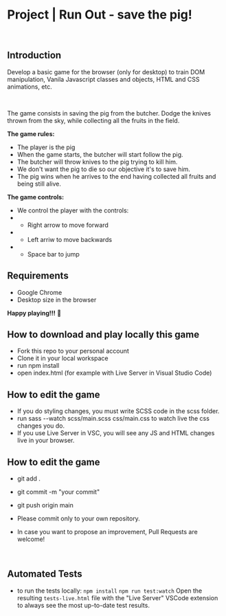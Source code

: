 # Project | Run Out - save the pig!

<br>

## Introduction

Develop a basic game for the browser (only for desktop) to train DOM manipulation, Vanila Javascript classes and objects, HTML and CSS animations, etc. 

<br>

The game consists in saving the pig from the butcher. 
Dodge the knives thrown from the sky, while collecting all the fruits in the field. 

**The game rules:**

- The player is the pig
- When the game starts, the butcher will start follow the pig. 
- The butcher will throw knives to the pig trying to kill him. 
- We don't want the pig to die so our objective it's to save him.
- The pig wins when he arrives to the end having collected all fruits and being still alive.

**The game controls:**

- We control the player with the controls:
- - Right arrow to move forward
- - Left arriw to move backwards
- - Space bar to jump


## Requirements

- Google Chrome
- Desktop size in the browser

**Happy playing!!!** 💙



## How to download and play locally this game

- Fork this repo to your personal account
- Clone it in your local workspace
- run npm install
- open index.html (for example with Live Server in Visual Studio Code)

## How to edit the game

- If you do styling changes, you must write SCSS code in the scss folder. 
- run sass --watch scss/main.scss css/main.css to watch live the css changes you do.
- If you use Live Server in VSC, you will see any JS and HTML changes live in your browser. 

## How to edit the game

- git add .
- git commit -m "your commit"
- git push origin main

- Please commit only to your own repository.
- In case you want to propose an improvement, Pull Requests are welcome!

<br>

## Automated Tests

- to run the tests locally:
`npm install`
`npm run test:watch`
Open the resulting `tests-live.html` file with the "Live Server" VSCode extension to always see the most up-to-date test results.

<br>

